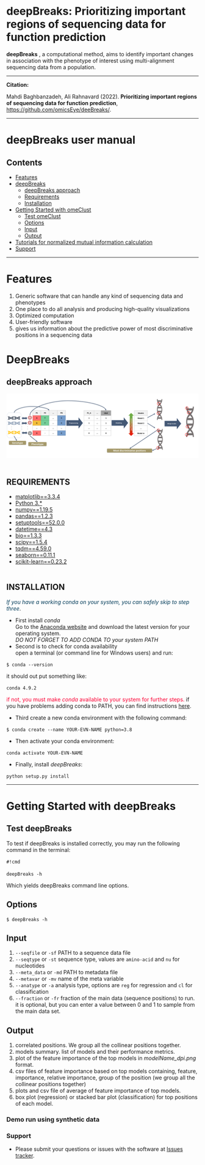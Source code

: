 # deepBreaks: Prioritizing important regions of sequencing data for function prediction #

**deepBreaks** , a computational method, aims to identify important 
changes in association with the phenotype of interest 
using multi-alignment sequencing data from a population.

---
**Citation:**


Mahdi Baghbanzadeh, Ali Rahnavard (2022). **Prioritizing important regions of sequencing data for function prediction**, https://github.com/omicsEye/deeBreaks/.

---
# deepBreaks user manual

## Contents ##
* [Features](#features)
* [deepBreaks](#deepBreaks)
    * [deepBreaks approach](#deepBreaks-approach)
    * [Requirements](#requirements)
    * [Installation](#installation)
* [Getting Started with omeClust](#getting-started-with-omeClust)
    * [Test omeClust](#test-omeClust)
    * [Options](#options) 
    * [Input](#Input)
    * [Output](#output)  
* [Tutorials for normalized mutual information calculation](#tutorials-for-distance-calculation)
* [Support](#Support)
------------------------------------------------------------------------------------------------------------------------------
# Features #
1. Generic software that can handle any kind of sequencing data and phenotypes
2. One place to do all analysis and producing high-quality visualizations
3. Optimized computation
4. User-friendly software
5. gives us information about the predictive power of most discriminative positions in a sequencing data
# DeepBreaks #
## deepBreaks approach ##
![deepBreaks Workflow overview](img/fig1_overview.png)
<br><br>
## REQUIREMENTS ##
* [matplotlib==3.3.4](http://matplotlib.org/)
* [Python 3.*](https://www.python.org/download/releases/)
* [numpy==1.19.5](http://www.numpy.org/)
* [pandas==1.2.3](http://pandas.pydata.org/getpandas.html)
* [setuptools==52.0.0](https://setuptools.pypa.io/en/latest/index.html)
* [datetime==4.3](https://docs.python.org/3/library/datetime.html)
* [bio==1.3.3](https://biopython.org/wiki/Getting_Started)
* [scipy==1.5.4](https://scipy.org/)
* [tqdm==4.59.0](https://tqdm.github.io/)
* [seaborn==0.11.1](https://seaborn.pydata.org/)
* [scikit-learn==0.23.2](https://scikit-learn.org/stable/install.html)
<br><br>
## INSTALLATION ##


<span style="color:#033C5A">*If you have a working conda on your system, you can safely skip to step three*</span>.

* First install *conda*  
Go to the [Anaconda website]('https://www.anaconda.com/') and download the latest version for your operating system.  
*DO NOT FORGET TO ADD CONDA TO your system PATH*
* Second is to check for conda availability  
open a terminal (or command line for Windows users) and run:
```
$ conda --version
```
it should out put something like:
```
conda 4.9.2
```
<span style="color:#fc0335">if not, you must make *conda* available to your system for further steps.</span>
if you have problems adding conda to PATH, you can find instructions [here](https://docs.anaconda.com/anaconda/user-guide/faq/).
  
* Third create a new conda environment with the following command:
```
$ conda create --name YOUR-EVN-NAME python=3.8
```
* Then activate your conda environment:
```commandline
conda activate YOUR-EVN-NAME 
```
* Finally, install *deepBreaks*:
```commandline
python setup.py install
```
------------------------------------------------------------------------------------------------------------------------------

# Getting Started with deepBreaks #

## Test deepBreaks ##

To test if deepBreaks is installed correctly, you may run the following command in the terminal:

```
#!cmd

deepBreaks -h

```

Which yields deepBreaks command line options.


## Options ##

```
$ deepBreaks -h
```


## Input ##
1. `--seqfile` or `-sf` PATH to a sequence data file
2. `--seqtype` or `-st` sequence type, values are `amino-acid` and `nu` for nucleotides
3. `--meta_data` or `-md` PATH to metadata file
4. `--metavar` or `-mv` name of the meta variable
5. `--anatype` or `-a` analysis type, options are `reg` for regression and `cl` for classification
6. `--fraction` or `-fr` fraction of the main data (sequence positions) to run. it is optional, but you can enter a value between 0 and 1 to sample from the main data set.
## Output ##  
1. correlated positions. We group all the collinear positions together.
2. models summary. list of models and their performance metrics.
3. plot of the feature importance of the top models in *modelName_dpi.png* format.
4. csv files of feature importance based on top models containing, feature, importance, relative importance, group of the position (we group all the collinear positions together)
5. plots and csv file of average of feature importance of top models.
6. box plot (regression) or stacked bar plot (classification) for top positions of each model.

### Demo run using synthetic data ###

### Support ###

* Please submit your questions or issues with the software at [Issues tracker](https://github.com/omicsEye/deepBreaks/issues).
